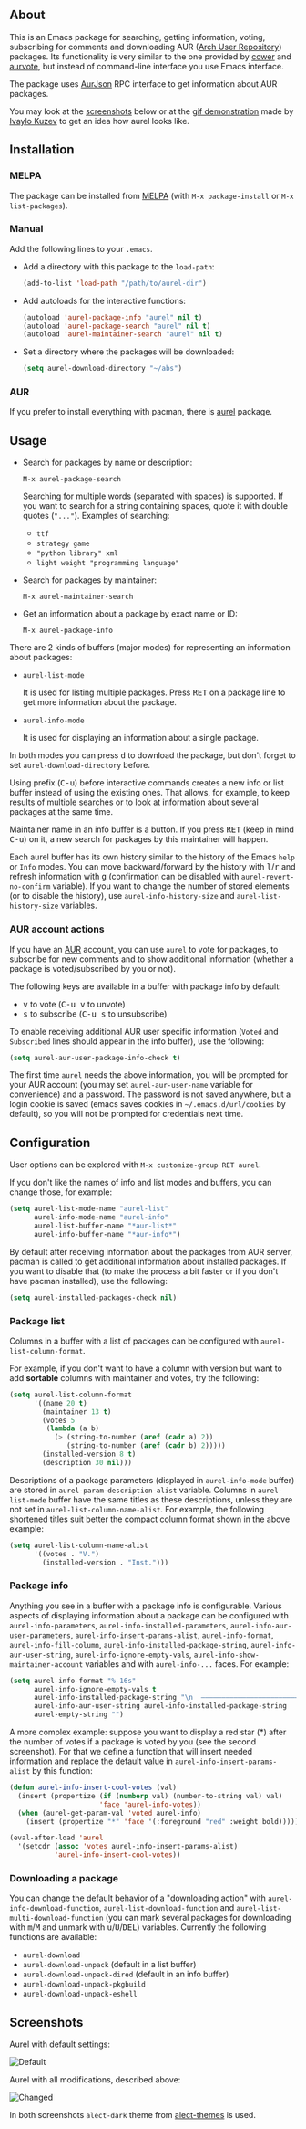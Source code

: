 ## About

This is an Emacs package for searching, getting information, voting,
subscribing for comments and downloading AUR
([Arch User Repository][aur]) packages.  Its functionality is very
similar to the one provided by [cower][cower] and [aurvote][aurvote],
but instead of command-line interface you use Emacs interface.

The package uses [AurJson](https://wiki.archlinux.org/index.php/AurJson)
RPC interface to get information about AUR packages.

You may look at the [screenshots](#screenshots) below or at the
[gif demonstration](http://storage6.static.itmages.ru/i/14/0214/h_1392417865_1725281_347829e62b.gif)
made by [Ivaylo Kuzev](https://github.com/ivoarch) to get an idea how
aurel looks like.

## Installation

### MELPA

The package can be installed from [MELPA](http://melpa.milkbox.net)
(with `M-x package-install` or `M-x list-packages`).

### Manual

Add the following lines to your `.emacs`.

- Add a directory with this package to the `load-path`:

  ```lisp
  (add-to-list 'load-path "/path/to/aurel-dir")
  ```

- Add autoloads for the interactive functions:

  ```lisp
  (autoload 'aurel-package-info "aurel" nil t)
  (autoload 'aurel-package-search "aurel" nil t)
  (autoload 'aurel-maintainer-search "aurel" nil t)
  ```

- Set a directory where the packages will be downloaded:

  ```lisp
  (setq aurel-download-directory "~/abs")
  ```

### AUR

If you prefer to install everything with pacman, there is
[aurel](https://aur.archlinux.org/packages/aurel) package.

## Usage

- Search for packages by name or description:

  `M-x aurel-package-search`

  Searching for multiple words (separated with spaces) is supported.  If
  you want to search for a string containing spaces, quote it with
  double quotes (`"..."`). Examples of searching:

  + `ttf`
  + `strategy game`
  + `"python library" xml`
  + `light weight "programming language"`

- Search for packages by maintainer:

  `M-x aurel-maintainer-search`

- Get an information about a package by exact name or ID:

  `M-x aurel-package-info`

There are 2 kinds of buffers (major modes) for representing an
information about packages:

- `aurel-list-mode`

  It is used for listing multiple packages.  Press <kbd>RET</kbd> on a
  package line to get more information about the package.

- `aurel-info-mode`

  It is used for displaying an information about a single package.

In both modes you can press <kbd>d</kbd> to download the package, but
don't forget to set `aurel-download-directory` before.

Using prefix (<kbd>C-u</kbd>) before interactive commands creates a new
info or list buffer instead of using the existing ones.  That allows,
for example, to keep results of multiple searches or to look at
information about several packages at the same time.

Maintainer name in an info buffer is a button.  If you press
<kbd>RET</kbd> (keep in mind <kbd>C-u</kbd>) on it, a new search for
packages by this maintainer will happen.

Each aurel buffer has its own history similar to the history of the
Emacs `help` or `Info` modes.  You can move backward/forward by the
history with <kbd>l</kbd>/<kbd>r</kbd> and refresh information with
<kbd>g</kbd> (confirmation can be disabled with
`aurel-revert-no-confirm` variable).  If you want to change the number
of stored elements (or to disable the history), use
`aurel-info-history-size` and `aurel-list-history-size` variables.

### AUR account actions

If you have an [AUR][aur] account, you can use `aurel` to vote for
packages, to subscribe for new comments and to show additional
information (whether a package is voted/subscribed by you or not).

The following keys are available in a buffer with package info by
default:

- <kbd>v</kbd> to vote (<kbd>C-u v</kbd> to unvote)
- <kbd>s</kbd> to subscribe (<kbd>C-u s</kbd> to unsubscribe)

To enable receiving additional AUR user specific information (`Voted`
and `Subscribed` lines should appear in the info buffer), use the
following:

```lisp
(setq aurel-aur-user-package-info-check t)
```

The first time `aurel` needs the above information, you will be prompted
for your AUR account (you may set `aurel-aur-user-name` variable for
convenience) and a password.  The password is not saved anywhere, but a
login cookie is saved (emacs saves cookies in `~/.emacs.d/url/cookies`
by default), so you will not be prompted for credentials next time.

## Configuration

User options can be explored with ``M-x customize-group RET aurel``.

If you don't like the names of info and list modes and buffers, you can
change those, for example:

```lisp
(setq aurel-list-mode-name "aurel-list"
      aurel-info-mode-name "aurel-info"
      aurel-list-buffer-name "*aur-list*"
      aurel-info-buffer-name "*aur-info*")
```

By default after receiving information about the packages from AUR
server, pacman is called to get additional information about installed
packages.  If you want to disable that (to make the process a bit
faster or if you don't have pacman installed), use the following:

```lisp
(setq aurel-installed-packages-check nil)
```

### Package list

Columns in a buffer with a list of packages can be configured with
`aurel-list-column-format`.

For example, if you don't want to have a column with version but want to
add **sortable** columns with maintainer and votes, try the following:

```lisp
(setq aurel-list-column-format
      '((name 20 t)
        (maintainer 13 t)
        (votes 5
         (lambda (a b)
           (> (string-to-number (aref (cadr a) 2))
              (string-to-number (aref (cadr b) 2)))))
        (installed-version 8 t)
        (description 30 nil)))
```

Descriptions of a package parameters (displayed in `aurel-info-mode`
buffer) are stored in `aurel-param-description-alist` variable.  Columns
in `aurel-list-mode` buffer have the same titles as these descriptions,
unless they are not set in `aurel-list-column-name-alist`.  For example,
the following shortened titles suit better the compact column format
shown in the above example:

```lisp
(setq aurel-list-column-name-alist
      '((votes . "V.")
        (installed-version . "Inst.")))
```

### Package info

Anything you see in a buffer with a package info is configurable.
Various aspects of displaying information about a package can be
configured with `aurel-info-parameters`,
`aurel-info-installed-parameters`, `aurel-info-aur-user-parameters`,
`aurel-info-insert-params-alist`, `aurel-info-format`,
`aurel-info-fill-column`, `aurel-info-installed-package-string`,
`aurel-info-aur-user-string`, `aurel-info-ignore-empty-vals`,
`aurel-info-show-maintainer-account` variables and with `aurel-info-...`
faces.  For example:

```lisp
(setq aurel-info-format "%-16s"
      aurel-info-ignore-empty-vals t
      aurel-info-installed-package-string "\n  ————————————————————————————————\n\n"
      aurel-info-aur-user-string aurel-info-installed-package-string
      aurel-empty-string "")
```

A more complex example: suppose you want to display a red star (*) after
the number of votes if a package is voted by you (see the second
screenshot).  For that we define a function that will insert needed
information and replace the default value in
`aurel-info-insert-params-alist` by this function:

```lisp
(defun aurel-info-insert-cool-votes (val)
  (insert (propertize (if (numberp val) (number-to-string val) val)
                      'face 'aurel-info-votes))
  (when (aurel-get-param-val 'voted aurel-info)
    (insert (propertize "*" 'face '(:foreground "red" :weight bold)))))

(eval-after-load 'aurel
  '(setcdr (assoc 'votes aurel-info-insert-params-alist)
           'aurel-info-insert-cool-votes))
```

### Downloading a package

You can change the default behavior of a "downloading action" with
`aurel-info-download-function`, `aurel-list-download-function` and
`aurel-list-multi-download-function` (you can mark several packages for
downloading with <kbd>m</kbd>/<kbd>M</kbd> and unmark with
<kbd>u</kbd>/<kbd>U</kbd>/<kbd>DEL</kbd>) variables.  Currently the
following functions are available:

- `aurel-download`
- `aurel-download-unpack` (default in a list buffer)
- `aurel-download-unpack-dired` (default in an info buffer)
- `aurel-download-unpack-pkgbuild`
- `aurel-download-unpack-eshell`

## Screenshots

Aurel with default settings:

![Default](http://i.imgur.com/okR2x9q.png)

Aurel with all modifications, described above:

![Changed](http://i.imgur.com/6p2sWn2.png)

In both screenshots `alect-dark` theme from
[alect-themes](https://github.com/alezost/alect-themes) is used.


[aur]: https://aur.archlinux.org/
[cower]: http://github.com/falconindy/cower
[aurvote]: https://aur.archlinux.org/packages/aurvote
